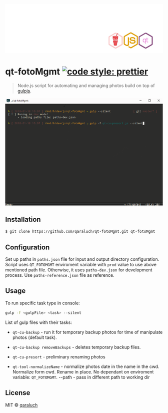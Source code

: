 ![logo-qm](./pic/git-logo-qt-gulp.jpg)

# qt-fotoMgmt [![code style: prettier](https://img.shields.io/badge/code_style-prettier-ff69b4.svg)](https://github.com/prettier/prettier)

> Node.js script for automating and managing photos build on top of [gulpjs](https://github.com/gulpjs/gulp).

![preview](./pic/qt-fotomgmt.gif)

## Installation

```sh
$ git clone https://github.com/qaraluch/qt-fotoMgmt.git qt-fotoMgmt
```

## Configuration
Set up paths in `paths.json` file for input and output directory configuration. Script uses `QT_FOTOMGMT` enviroment variable with `prod` value to use above mentioned path file. Otherwise, it uses `paths-dev.json` for development process. Use `paths-reference.json` file as reference. 

## Usage
To run specific task type in console:
```sh
gulp -f <gulpFile> <task> --silent
```

List of gulp files with their tasks:
* `qt-cu-backup` - run it for temporary backup photos for time of manipulate photos (default task). 

* `qt-cu-backup removeBackups` - deletes temporary backup files.

* `qt-cu-presort` - preliminary renaming photos
* `qt-tool-normalizeName` - normalize photos date in the name in the cwd.
                            Normalize form cwd. Rename in place. No dependant on 
                            enviroment variable: `QT_FOTOMGMT`.
                            --path <customPath> - pass in different path to working dir

## License

MIT © [qaraluch](https://github.com/qaraluch)
